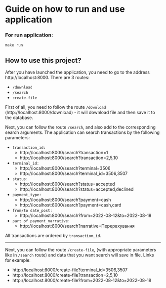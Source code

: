 #  Guide on how to run and use application



### For run application:
```
make run
```

## How to use this project?
After you have launched the application, 
you need to go to the address 
http://localhost:8000. There are 3 routes:

* `/download`
* `/search`
* `create-file`

First of all, you need to follow the route `/download` (http://localhost:8000/download) - it will download
file and then save it to the database.

Next, you can follow the route `/search`, and also add to the corresponding search arguments.
The application can search transactions by the following parameters:
* `transaction_id:`
  * http://localhost:8000/search?transaction=1
  * http://localhost:8000/search?transaction=2,5,10
* `terminal_id:`
    * http://localhost:8000/search?terminal=3506
    * http://localhost:8000/search?terminal_id=3506,3507
* `status:`
    * http://localhost:8000/search?status=accepted
    * http://localhost:8000/search?status=accepted,declined
* `payment_type:`
    * http://localhost:8000/search?payment=cash
    * http://localhost:8000/search?payment=cash,card
* `from/to date_post:`
  * http://localhost:8000/search?from=2022-08-12&to=2022-08-18
* `part of payment_narrative:`
    * http://localhost:8000/search?narrative=Перерахування


All transactions are ordered by `transaction_id`.
___
Next, you can follow the route `/create-file`, (with appropriate parameters like in `/search` route) and data that you 
want search will save in file. Links for example:
* http://localhost:8000/create-file?terminal_id=3506,3507
* http://localhost:8000/create-file?transaction=2,5,10
* http://localhost:8000/create-file?from=2022-08-12&to=2022-08-18
